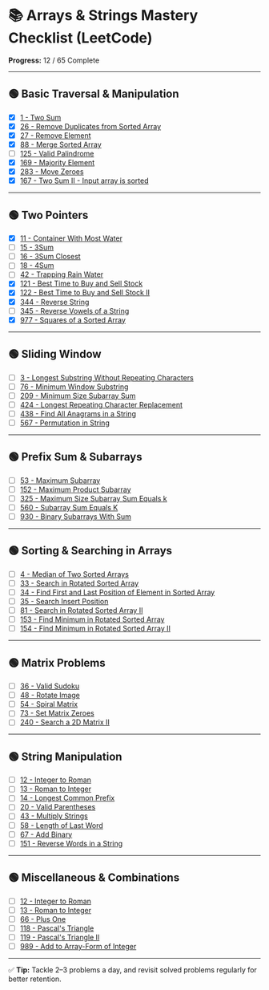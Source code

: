 # 📚 Arrays & Strings Mastery Checklist (LeetCode)

**Progress:** 12 / 65 Complete

---

## 🟢 Basic Traversal & Manipulation
- [x] [1 - Two Sum](https://leetcode.com/problems/two-sum/)
- [x] [26 - Remove Duplicates from Sorted Array](https://leetcode.com/problems/remove-duplicates-from-sorted-array/)
- [x] [27 - Remove Element](https://leetcode.com/problems/remove-element/)
- [x] [88 - Merge Sorted Array](https://leetcode.com/problems/merge-sorted-array/)
- [ ] [125 - Valid Palindrome](https://leetcode.com/problems/valid-palindrome/)
- [x] [169 - Majority Element](https://leetcode.com/problems/majority-element/)
- [x] [283 - Move Zeroes](https://leetcode.com/problems/move-zeroes/)
- [x] [167 - Two Sum II - Input array is sorted](https://leetcode.com/problems/two-sum-ii-input-array-is-sorted/)

---

## 🟢 Two Pointers
- [x] [11 - Container With Most Water](https://leetcode.com/problems/container-with-most-water/)
- [ ] [15 - 3Sum](https://leetcode.com/problems/3sum/)
- [ ] [16 - 3Sum Closest](https://leetcode.com/problems/3sum-closest/)
- [ ] [18 - 4Sum](https://leetcode.com/problems/4sum/)
- [ ] [42 - Trapping Rain Water](https://leetcode.com/problems/trapping-rain-water/)
- [x] [121 - Best Time to Buy and Sell Stock](https://leetcode.com/problems/best-time-to-buy-and-sell-stock/)
- [x] [122 - Best Time to Buy and Sell Stock II](https://leetcode.com/problems/best-time-to-buy-and-sell-stock-ii/)
- [x] [344 - Reverse String](https://leetcode.com/problems/reverse-string/)
- [ ] [345 - Reverse Vowels of a String](https://leetcode.com/problems/reverse-vowels-of-a-string/)
- [x] [977 - Squares of a Sorted Array](https://leetcode.com/problems/squares-of-a-sorted-array/)

---

## 🟢 Sliding Window
- [ ] [3 - Longest Substring Without Repeating Characters](https://leetcode.com/problems/longest-substring-without-repeating-characters/)
- [ ] [76 - Minimum Window Substring](https://leetcode.com/problems/minimum-window-substring/)
- [ ] [209 - Minimum Size Subarray Sum](https://leetcode.com/problems/minimum-size-subarray-sum/)
- [ ] [424 - Longest Repeating Character Replacement](https://leetcode.com/problems/longest-repeating-character-replacement/)
- [ ] [438 - Find All Anagrams in a String](https://leetcode.com/problems/find-all-anagrams-in-a-string/)
- [ ] [567 - Permutation in String](https://leetcode.com/problems/permutation-in-string/)

---

## 🟢 Prefix Sum & Subarrays
- [ ] [53 - Maximum Subarray](https://leetcode.com/problems/maximum-subarray/)
- [ ] [152 - Maximum Product Subarray](https://leetcode.com/problems/maximum-product-subarray/)
- [ ] [325 - Maximum Size Subarray Sum Equals k](https://leetcode.com/problems/maximum-size-subarray-sum-equals-k/)
- [ ] [560 - Subarray Sum Equals K](https://leetcode.com/problems/subarray-sum-equals-k/)
- [ ] [930 - Binary Subarrays With Sum](https://leetcode.com/problems/binary-subarrays-with-sum/)

---

## 🟢 Sorting & Searching in Arrays
- [ ] [4 - Median of Two Sorted Arrays](https://leetcode.com/problems/median-of-two-sorted-arrays/)
- [ ] [33 - Search in Rotated Sorted Array](https://leetcode.com/problems/search-in-rotated-sorted-array/)
- [ ] [34 - Find First and Last Position of Element in Sorted Array](https://leetcode.com/problems/find-first-and-last-position-of-element-in-sorted-array/)
- [ ] [35 - Search Insert Position](https://leetcode.com/problems/search-insert-position/)
- [ ] [81 - Search in Rotated Sorted Array II](https://leetcode.com/problems/search-in-rotated-sorted-array-ii/)
- [ ] [153 - Find Minimum in Rotated Sorted Array](https://leetcode.com/problems/find-minimum-in-rotated-sorted-array/)
- [ ] [154 - Find Minimum in Rotated Sorted Array II](https://leetcode.com/problems/find-minimum-in-rotated-sorted-array-ii/)

---

## 🟢 Matrix Problems
- [ ] [36 - Valid Sudoku](https://leetcode.com/problems/valid-sudoku/)
- [ ] [48 - Rotate Image](https://leetcode.com/problems/rotate-image/)
- [ ] [54 - Spiral Matrix](https://leetcode.com/problems/spiral-matrix/)
- [ ] [73 - Set Matrix Zeroes](https://leetcode.com/problems/set-matrix-zeroes/)
- [ ] [240 - Search a 2D Matrix II](https://leetcode.com/problems/search-a-2d-matrix-ii/)

---

## 🟢 String Manipulation
- [ ] [12 - Integer to Roman](https://leetcode.com/problems/integer-to-roman/)
- [ ] [13 - Roman to Integer](https://leetcode.com/problems/roman-to-integer/)
- [ ] [14 - Longest Common Prefix](https://leetcode.com/problems/longest-common-prefix/)
- [ ] [20 - Valid Parentheses](https://leetcode.com/problems/valid-parentheses/)
- [ ] [43 - Multiply Strings](https://leetcode.com/problems/multiply-strings/)
- [ ] [58 - Length of Last Word](https://leetcode.com/problems/length-of-last-word/)
- [ ] [67 - Add Binary](https://leetcode.com/problems/add-binary/)
- [ ] [151 - Reverse Words in a String](https://leetcode.com/problems/reverse-words-in-a-string/)

---

## 🟢 Miscellaneous & Combinations
- [ ] [12 - Integer to Roman](https://leetcode.com/problems/integer-to-roman/)
- [ ] [13 - Roman to Integer](https://leetcode.com/problems/roman-to-integer/)
- [ ] [66 - Plus One](https://leetcode.com/problems/plus-one/)
- [ ] [118 - Pascal's Triangle](https://leetcode.com/problems/pascals-triangle/)
- [ ] [119 - Pascal's Triangle II](https://leetcode.com/problems/pascals-triangle-ii/)
- [ ] [989 - Add to Array-Form of Integer](https://leetcode.com/problems/add-to-array-form-of-integer/)

---

✅ **Tip:** Tackle 2–3 problems a day, and revisit solved problems regularly for better retention.
